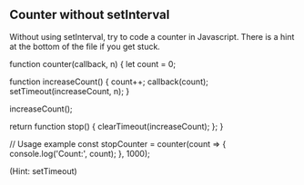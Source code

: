 ## Counter without setInterval

Without using setInterval, try to code a counter in Javascript. There is a hint at the bottom of the file if you get stuck.



function counter(callback, n) {
  let count = 0;

  function increaseCount() {
    count++;
    callback(count);
    setTimeout(increaseCount, n);
  }

  increaseCount();

  return function stop() {
    clearTimeout(increaseCount);
  };
}

// Usage example
const stopCounter = counter(count => {
  console.log('Count:', count);
}, 1000);





































































(Hint: setTimeout)